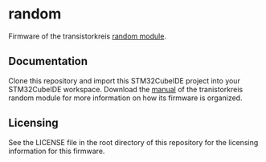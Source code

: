 # random
Firmware of the transistorkreis [random module](https://transistorkreis.de/hardware).

## Documentation 
Clone this repository and import this STM32CubeIDE project into your STM32CubeIDE workspace.
Download the [manual](https://transistorkreis.de/manuals/) of the tranistorkreis random module for more information on how its firmware is organized.

## Licensing
See the LICENSE file in the root directory of this repository for the licensing information for this firmware.
